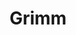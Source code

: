 ---
title: Grimm
credit: Production Designer
project: Avengers Grimm
img_src: /assets/images/Grimm1A.jpg
featured: Film Portfolio
---